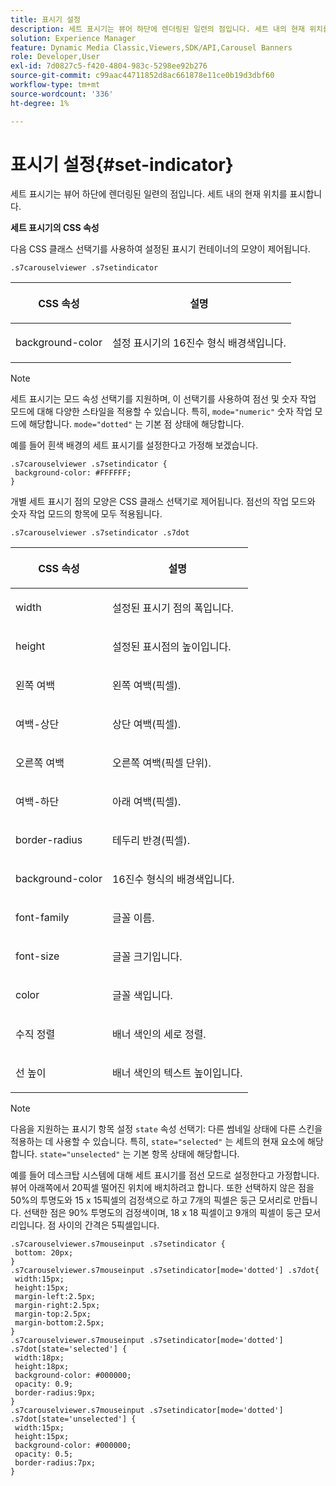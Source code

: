 ```yaml
---
title: 표시기 설정
description: 세트 표시기는 뷰어 하단에 렌더링된 일련의 점입니다. 세트 내의 현재 위치를 표시합니다.
solution: Experience Manager
feature: Dynamic Media Classic,Viewers,SDK/API,Carousel Banners
role: Developer,User
exl-id: 7d0827c5-f420-4804-983c-5298ee92b276
source-git-commit: c99aac44711852d8ac661878e11ce0b19d3dbf60
workflow-type: tm+mt
source-wordcount: '336'
ht-degree: 1%

---
```


# 표시기 설정{#set-indicator}

세트 표시기는 뷰어 하단에 렌더링된 일련의 점입니다. 세트 내의 현재 위치를 표시합니다.

<!--<a id="section_061E550C1C1D4DB2BD663A898895B38C"></a>-->

**세트 표시기의 CSS 속성**

다음 CSS 클래스 선택기를 사용하여 설정된 표시기 컨테이너의 모양이 제어됩니다.

```
.s7carouselviewer .s7setindicator
```

<table id="table_94EE3F5BBE4547C0B4943471CEE7EDE4"> 
 <thead> 
  <tr> 
   <th colname="col1" class="entry"> <p> CSS 속성 </p> </th> 
   <th colname="col2" class="entry"> <p>설명 </p> </th> 
  </tr> 
 </thead>
 <tbody> 
  <tr> 
   <td colname="col1"> <p> <span class="codeph"> background-color </span> </p> </td> 
   <td colname="col2"> <p>설정 표시기의 16진수 형식 배경색입니다. </p> </td> 
  </tr> 
 </tbody> 
</table>

>[!NOTE]
>
>세트 표시기는 모드 속성 선택기를 지원하며, 이 선택기를 사용하여 점선 및 숫자 작업 모드에 대해 다양한 스타일을 적용할 수 있습니다. 특히, `mode="numeric"` 숫자 작업 모드에 해당합니다. `mode="dotted"` 는 기본 점 상태에 해당합니다.

예를 들어 흰색 배경의 세트 표시기를 설정한다고 가정해 보겠습니다.

```
.s7carouselviewer .s7setindicator { 
 background-color: #FFFFFF; 
}
```

개별 세트 표시기 점의 모양은 CSS 클래스 선택기로 제어됩니다. 점선의 작업 모드와 숫자 작업 모드의 항목에 모두 적용됩니다.

`.s7carouselviewer .s7setindicator .s7dot`

<table id="table_09B6E232FB94417392D101A7A653BE54"> 
 <thead> 
  <tr> 
   <th colname="col1" class="entry"> <p> CSS 속성 </p> </th> 
   <th colname="col2" class="entry"> <p>설명 </p> </th> 
  </tr> 
 </thead>
 <tbody> 
  <tr> 
   <td colname="col1"> <p> <span class="codeph"> width </span> </p> </td> 
   <td colname="col2"> <p>설정된 표시기 점의 폭입니다. </p> </td> 
  </tr> 
  <tr> 
   <td colname="col1"> <p> <span class="codeph"> height </span> </p> </td> 
   <td colname="col2"> <p>설정된 표시점의 높이입니다. </p> </td> 
  </tr> 
  <tr> 
   <td colname="col1"> <p> <span class="codeph"> 왼쪽 여백 </span> </p> </td> 
   <td colname="col2"> <p>왼쪽 여백(픽셀). </p> </td> 
  </tr> 
  <tr> 
   <td colname="col1"> <p> <span class="codeph"> 여백-상단 </span> </p> </td> 
   <td colname="col2"> <p>상단 여백(픽셀). </p> </td> 
  </tr> 
  <tr> 
   <td colname="col1"> <p> <span class="codeph"> 오른쪽 여백 </span> </p> </td> 
   <td colname="col2"> <p>오른쪽 여백(픽셀 단위). </p> </td> 
  </tr> 
  <tr> 
   <td colname="col1"> <p> <span class="codeph"> 여백-하단 </span> </p> </td> 
   <td colname="col2"> <p>아래 여백(픽셀). </p> </td> 
  </tr> 
  <tr> 
   <td colname="col1"> <p> <span class="codeph"> border-radius </span> </p> </td> 
   <td colname="col2"> <p>테두리 반경(픽셀). </p> </td> 
  </tr> 
  <tr> 
   <td colname="col1"> <p> <span class="codeph"> background-color </span> </p> </td> 
   <td colname="col2"> <p>16진수 형식의 배경색입니다. </p> </td> 
  </tr> 
  <tr> 
   <td colname="col1"> <p> <span class="codeph"> font-family </span> </p> </td> 
   <td colname="col2"> <p>글꼴 이름. </p> </td> 
  </tr> 
  <tr> 
   <td colname="col1"> <p> <span class="codeph"> font-size </span> </p> </td> 
   <td colname="col2"> <p>글꼴 크기입니다. </p> </td> 
  </tr> 
  <tr> 
   <td colname="col1"> <p> <span class="codeph"> color </span> </p> </td> 
   <td colname="col2"> <p>글꼴 색입니다. </p> </td> 
  </tr> 
  <tr> 
   <td colname="col1"> <p> <span class="codeph"> 수직 정렬 </span> </p> </td> 
   <td colname="col2"> <p>배너 색인의 세로 정렬. </p> </td> 
  </tr> 
  <tr> 
   <td colname="col1"> <p> <span class="codeph"> 선 높이 </span> </p> </td> 
   <td colname="col2"> <p>배너 색인의 텍스트 높이입니다. </p> </td> 
  </tr> 
 </tbody> 
</table>

>[!NOTE]
>
>다음을 지원하는 표시기 항목 설정 `state` 속성 선택기: 다른 썸네일 상태에 다른 스킨을 적용하는 데 사용할 수 있습니다. 특히, `state="selected"` 는 세트의 현재 요소에 해당합니다. `state="unselected"` 는 기본 항목 상태에 해당합니다.

예를 들어 데스크탑 시스템에 대해 세트 표시기를 점선 모드로 설정한다고 가정합니다. 뷰어 아래쪽에서 20픽셀 떨어진 위치에 배치하려고 합니다. 또한 선택하지 않은 점을 50%의 투명도와 15 x 15픽셀의 검정색으로 하고 7개의 픽셀은 둥근 모서리로 만듭니다. 선택한 점은 90% 투명도의 검정색이며, 18 x 18 픽셀이고 9개의 픽셀이 둥근 모서리입니다. 점 사이의 간격은 5픽셀입니다.

```
.s7carouselviewer.s7mouseinput .s7setindicator { 
 bottom: 20px; 
} 
.s7carouselviewer.s7mouseinput .s7setindicator[mode='dotted'] .s7dot{ 
 width:15px; 
 height:15px; 
 margin-left:2.5px; 
 margin-right:2.5px; 
 margin-top:2.5px; 
 margin-bottom:2.5px; 
} 
.s7carouselviewer.s7mouseinput .s7setindicator[mode='dotted'] .s7dot[state='selected'] {  
 width:18px; 
 height:18px; 
 background-color: #000000; 
 opacity: 0.9; 
 border-radius:9px; 
} 
.s7carouselviewer.s7mouseinput .s7setindicator[mode='dotted'] .s7dot[state='unselected'] {  
 width:15px; 
 height:15px; 
 background-color: #000000; 
 opacity: 0.5; 
 border-radius:7px; 
}
```

